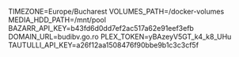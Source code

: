 TIMEZONE=Europe/Bucharest
VOLUMES_PATH=/docker-volumes
MEDIA_HDD_PATH=/mnt/pool
BAZARR_API_KEY=b43fd6d0dd7ef2ac517a62e91eef3efb
DOMAIN_URL=budibv.go.ro
PLEX_TOKEN=yBAzeyV5GT_k4_k8_UHu
TAUTULLI_API_KEY=a26f12aa1508476f90bbe9b1c3c3cf5f
